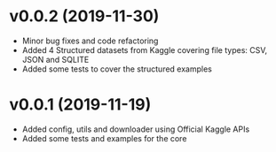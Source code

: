 # v0.0.2 (2019-11-30)
* Minor bug fixes and code refactoring
* Added 4 Structured datasets from Kaggle covering file types: CSV, JSON and SQLITE
* Added some tests to cover the structured examples

# v0.0.1 (2019-11-19)
* Added config, utils and downloader using Official Kaggle APIs
* Added some tests and examples for the core
